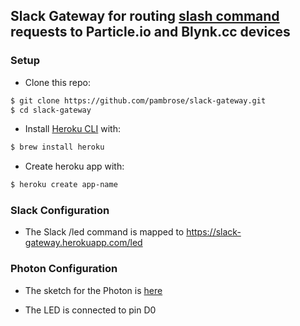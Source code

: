 ## Slack Gateway for routing [slash command](https://api.slack.com/slash-commands) requests to Particle.io and Blynk.cc devices

### Setup

* Clone this repo:

```bash
$ git clone https://github.com/pambrose/slack-gateway.git
$ cd slack-gateway
```

* Install [Heroku CLI](https://devcenter.heroku.com/articles/heroku-command) with:

```bash
$ brew install heroku
```

* Create heroku app with:

```bash
$ heroku create app-name
```

### Slack Configuration

* The Slack /led command is mapped to https://slack-gateway.herokuapp.com/led


### Photon Configuration

* The sketch for the Photon is [here](https://github.com/pambrose/slack-gateway/blob/master/photon/led.ino)

* The LED is connected to pin D0

